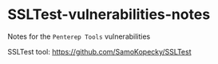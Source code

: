 # SSLTest-vulnerabilities-notes
Notes for the `Penterep Tools` vulnerabilities

SSLTest tool: https://github.com/SamoKopecky/SSLTest

